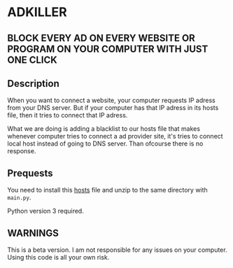 # ADKILLER


## BLOCK EVERY AD ON EVERY WEBSITE OR PROGRAM ON YOUR COMPUTER WITH JUST ONE CLICK


## Description

When you want to connect a website, your computer requests IP adress from your DNS server. But if your computer has that IP adress in its hosts file, then it tries to connect that
IP adress. 

What we are doing is adding a blacklist to our hosts file that makes whenever computer tries to connect a ad provider site, it's tries to connect local host instead of going to DNS server.
Than ofcourse there is no response. 

## Prequests
You need to install this [hosts](https://winhelp2002.mvps.org/hosts.zip) file and unzip to the same directory with `main.py`.


Python version 3 required.

## WARNINGS

This is a beta version. I am not responsible for any issues on your computer. Using this code is all your own risk.
